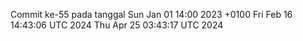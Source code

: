 Commit ke-55 pada tanggal Sun Jan 01 14:00 2023 +0100
Fri Feb 16 14:43:06 UTC 2024
Thu Apr 25 03:43:17 UTC 2024
